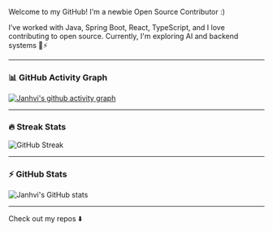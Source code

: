 Welcome to my GitHub! I'm a newbie Open Source Contributor :)

I’ve worked with Java, Spring Boot, React, TypeScript, and I love contributing to open source. Currently, I'm exploring AI and backend systems 🧠⚡

---

### 📊 GitHub Activity Graph
[![Janhvi's github activity graph](https://github-readme-activity-graph.vercel.app/graph?username=Janhvibabani&bg_color=ffffff&color=000000&line=ff5f5f&point=1f1f1f&area=true&hide_border=true)](https://github.com/ashutosh00710/github-readme-activity-graph)

---

### 🔥 Streak Stats
![GitHub Streak](https://streak-stats.demolab.com/?user=Janhvibabani&theme=radical&hide_border=true)

---

### ⚡ GitHub Stats
![Janhvi's GitHub stats](https://github-readme-stats.vercel.app/api?username=Janhvibabani&show_icons=true&theme=radical)

---

Check out my repos ⬇️
